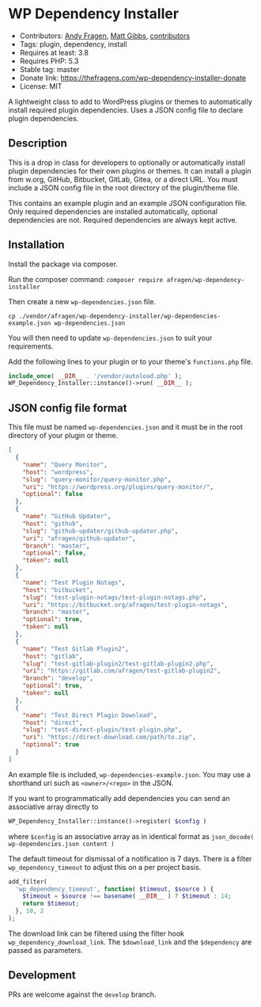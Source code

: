 # WP Dependency Installer
* Contributors: [Andy Fragen](https://github.com/afragen), [Matt Gibbs](https://github.com/mgibbs189), [contributors](https://github.com/afragen/wp-dependency-installer/graphs/contributors)
* Tags: plugin, dependency, install
* Requires at least: 3.8
* Requires PHP: 5.3
* Stable tag: master
* Donate link: <https://thefragens.com/wp-dependency-installer-donate>
* License: MIT

A lightweight class to add to WordPress plugins or themes to automatically install required plugin dependencies. Uses a JSON config file to declare plugin dependencies.

## Description

This is a drop in class for developers to optionally or automatically install plugin dependencies for their own plugins or themes. It can install a plugin from w.org, GitHub, Bitbucket, GitLab, Gitea, or a direct URL. You must include a JSON config file in the root directory of the plugin/theme file.

This contains an example plugin and an example JSON configuration file. Only required dependencies are installed automatically, optional dependencies are not. Required dependencies are always kept active.

## Installation

Install the package via composer.

Run the composer command: ```composer require afragen/wp-dependency-installer```

Then create a new `wp-dependencies.json` file.

```cp ./vendor/afragen/wp-dependency-installer/wp-dependencies-example.json wp-dependencies.json```

You will then need to update `wp-dependencies.json` to suit your requirements.

Add the following lines to your plugin or to your theme's `functions.php` file.

```php
include_once( __DIR__ . '/vendor/autoload.php' );
WP_Dependency_Installer::instance()->run( __DIR__ );
```

## JSON config file format

This file must be named `wp-dependencies.json` and it must be in the root directory of your plugin or theme.

```json
[
  {
    "name": "Query Monitor",
    "host": "wordpress",
    "slug": "query-monitor/query-monitor.php",
    "uri": "https://wordpress.org/plugins/query-monitor/",
    "optional": false
  },
  {
    "name": "GitHub Updater",
    "host": "github",
    "slug": "github-updater/github-updater.php",
    "uri": "afragen/github-updater",
    "branch": "master",
    "optional": false,
    "token": null
  },
  {
    "name": "Test Plugin Notags",
    "host": "bitbucket",
    "slug": "test-plugin-notags/test-plugin-notags.php",
    "uri": "https://bitbucket.org/afragen/test-plugin-notags",
    "branch": "master",
    "optional": true,
    "token": null
  },
  {
    "name": "Test Gitlab Plugin2",
    "host": "gitlab",
    "slug": "test-gitlab-plugin2/test-gitlab-plugin2.php",
    "uri": "https://gitlab.com/afragen/test-gitlab-plugin2",
    "branch": "develop",
    "optional": true,
    "token": null
  },
  {
    "name": "Test Direct Plugin Download",
    "host": "direct",
    "slug": "test-direct-plugin/test-plugin.php",
    "uri": "https://direct-download.com/path/to.zip",
    "optional": true
  }
]
```

An example file is included, `wp-dependencies-example.json`. You may use a shorthand uri such as `<owner>/<repo>` in the JSON.

If you want to programmatically add dependencies you can send an associative array directly to

```php
WP_Dependency_Installer::instance()->register( $config )
```

where `$config` is an associative array as in identical format as `json_decode( wp-dependencies.json content )`

The default timeout for dismissal of a notification is 7 days. There is a filter `wp_dependency_timeout` to adjust this on a per project basis.

```php
add_filter(
  'wp_dependency_timeout', function( $timeout, $source ) {
    $timeout = $source !== basename( __DIR__ ) ? $timeout : 14;
    return $timeout;
  }, 10, 2
);
```

The download link can be filtered using the filter hook `wp_dependency_download_link`. The `$download_link` and the `$dependency` are passed as parameters.

## Development

PRs are welcome against the `develop` branch.
